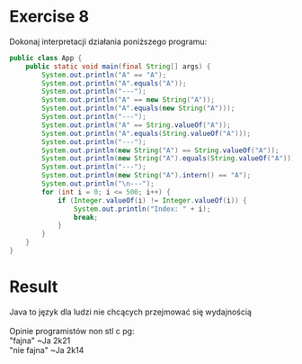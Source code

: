 # Exercise 8
Dokonaj interpretacji działania poniższego programu:<br>

```java
public class App {
    public static void main(final String[] args) {
        System.out.println("A" == "A");
        System.out.println("A".equals("A"));
        System.out.println("---");
        System.out.println("A" == new String("A"));
        System.out.println("A".equals(new String("A")));
        System.out.println("---");
        System.out.println("A" == String.valueOf("A"));
        System.out.println("A".equals(String.valueOf("A")));
        System.out.println("---");
        System.out.println(new String("A") == String.valueOf("A"));
        System.out.println(new String("A").equals(String.valueOf("A")));
        System.out.println("---");
        System.out.println(new String("A").intern() == "A");
        System.out.println("\n---");
        for (int i = 0; i <= 500; i++) {
            if (Integer.valueOf(i) != Integer.valueOf(i)) {
                System.out.println("Index: " + i);
                break;
            }
        }
    }
}
```

# Result
Java to język dla ludzi nie chcących przejmować się wydajnością <br><br>
Opinie programistów non stl c pg:<br>
"fajna" ~Ja 2k21<br>
"nie fajna" ~Ja 2k14